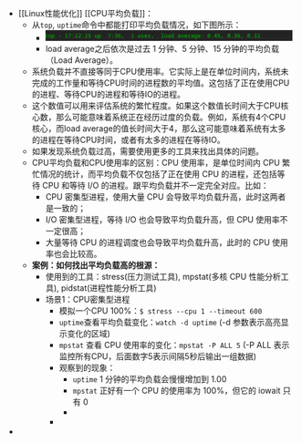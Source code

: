 - [[Linux性能优化]] [[CPU平均负载]]：
	- 从`top`, `uptime`命令中都能打印平均负载情况，如下图所示：
		- ![image.png](../assets/image_1692696167687_0.png)
		- load average之后依次是过去 1 分钟、5 分钟、15 分钟的平均负载（Load Average）。
	- 系统负载并不直接等同于CPU使用率。它实际上是在单位时间内，系统未完成的工作量和等待CPU时间的进程数的平均值。这包括了正在使用CPU的进程、等待CPU的进程和等待IO的进程。
	- 这个数值可以用来评估系统的繁忙程度。如果这个数值长时间大于CPU核心数，那么可能意味着系统正在经历过度的负载。例如，系统有4个CPU核心，而load average的值长时间大于4，那么这可能意味着系统有太多的进程在等待CPU时间，或者有太多的进程在等待IO。
	- 如果发现系统负载过高，需要使用更多的工具来找出具体的问题。
	- CPU平均负载和CPU使用率的区别：CPU 使用率，是单位时间内 CPU 繁忙情况的统计，而平均负载不仅包括了正在使用 CPU 的进程，还包括等待 CPU 和等待 I/O 的进程。跟平均负载并不一定完全对应。比如：
		- CPU 密集型进程，使用大量 CPU 会导致平均负载升高，此时这两者是一致的；
		- I/O 密集型进程，等待 I/O 也会导致平均负载升高，但 CPU 使用率不一定很高；
		- 大量等待 CPU 的进程调度也会导致平均负载升高，此时的 CPU 使用率也会比较高。
	- **案例：如何找出平均负载高的根源：**
		- 使用到的工具：stress(压力测试工具), mpstat(多核 CPU 性能分析工具), pidstat(进程性能分析工具)
		- 场景1：CPU密集型进程
			- 模拟一个CPU 100%：`$ stress --cpu 1 --timeout 600`
			- `uptime`查看平均负载变化：`watch -d uptime` (-d 参数表示高亮显示变化的区域)
			- `mpstat` 查看 CPU 使用率的变化：`mpstat -P ALL 5` (-P ALL 表示监控所有CPU，后面数字5表示间隔5秒后输出一组数据)
			- 观察到的现象：
				- `uptime` 1 分钟的平均负载会慢慢增加到 1.00
				- `mpstat` 正好有一个 CPU 的使用率为 100%，但它的 iowait 只有 0
				-
			-
-